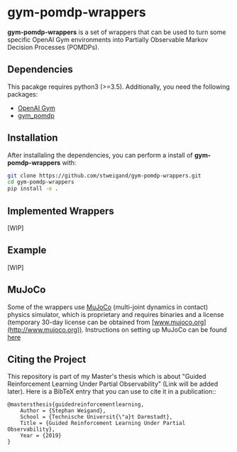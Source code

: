 # gym-pomdp-wrappers

**gym-pomdp-wrappers** is a set of wrappers that can be used to turn some specific OpenAI Gym environments into Partially Observable Markov Decision Processes (POMDPs).


## Dependencies

This pacakge requires python3 (>=3.5). Additionally, you need the following packages:

* [OpenAI Gym](https://github.com/openai/gym)
* [gym_pomdp](https://github.com/d3sm0/gym_pomdp)


## Installation

After installaling the dependencies, you can perform a install of **gym-pomdp-wrappers** with:


```bash
git clone https://github.com/stweigand/gym-pomdp-wrappers.git
cd gym-pomdp-wrappers
pip install -e .
```

## Implemented Wrappers

[WIP]


## Example

[WIP]


## MuJoCo

Some of the wrappers use [MuJoCo](http://www.mujoco.org) (multi-joint dynamics in contact) physics simulator, which is proprietary and requires binaries and a license (temporary 30-day license can be obtained from [www.mujoco.org](http://www.mujoco.org)). Instructions on setting up MuJoCo can be found [here](https://github.com/openai/mujoco-py)


## Citing the Project

This repository is part of my Master's thesis which is about "Guided Reinforcement Learning Under Partial Observability" (Link will be added later). Here is a BibTeX entry that you can use to cite it in a publication::

```
@mastersthesis{guidedreinforcementlearning,
    Author = {Stephan Weigand},
    School = {Technische Universit{\"a}t Darmstadt},
    Title = {Guided Reinforcement Learning Under Partial Observability},
    Year = {2019}
}
```
